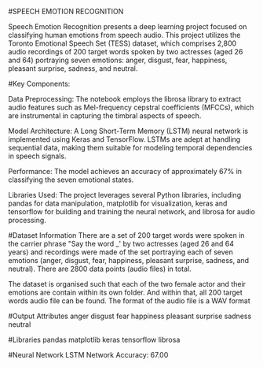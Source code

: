 #SPEECH EMOTION RECOGNITION

Speech Emotion Recognition presents a deep learning project focused on classifying human emotions from speech audio. This project utilizes the Toronto Emotional Speech Set (TESS) dataset, which comprises 2,800 audio recordings of 200 target words spoken by two actresses (aged 26 and 64) portraying seven emotions: anger, disgust, fear, happiness, pleasant surprise, sadness, and neutral.

#Key Components:

Data Preprocessing: The notebook employs the librosa library to extract audio features such as Mel-frequency cepstral coefficients (MFCCs), which are instrumental in capturing the timbral aspects of speech.

Model Architecture: A Long Short-Term Memory (LSTM) neural network is implemented using Keras and TensorFlow. LSTMs are adept at handling sequential data, making them suitable for modeling temporal dependencies in speech signals.

Performance: The model achieves an accuracy of approximately 67% in classifying the seven emotional states. 

Libraries Used: The project leverages several Python libraries, including pandas for data manipulation, matplotlib for visualization, keras and tensorflow for building and training the neural network, and librosa for audio processing.

#Dataset Information
There are a set of 200 target words were spoken in the carrier phrase "Say the word _' by two actresses (aged 26 and 64 years) and recordings were made of the set portraying each of seven emotions (anger, disgust, fear, happiness, pleasant surprise, sadness, and neutral). There are 2800 data points (audio files) in total.

The dataset is organised such that each of the two female actor and their emotions are contain within its own folder. And within that, all 200 target words audio file can be found. The format of the audio file is a WAV format

#Output Attributes
anger
disgust
fear
happiness
pleasant surprise
sadness
neutral

#Libraries
pandas
matplotlib
keras
tensorflow
librosa

#Neural Network
LSTM Network
Accuracy: 67.00
